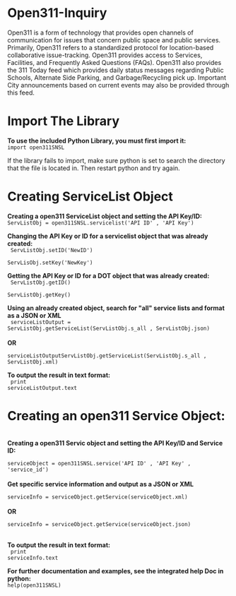 <h1>Open311-Inquiry</h1>
<p>
Open311 is a form of technology that provides open channels of communication for issues that concern public space and public services. Primarily, Open311 refers to a standardized protocol for location-based collaborative issue-tracking.   Open311 provides access to Services, Facilities, and Frequently Asked Questions (FAQs).  Open311 also provides the 311 Today feed which provides daily status messages regarding Public Schools, Alternate Side Parking, and Garbage/Recycling pick up. Important City announcements based on current events may also be provided through this feed.  
</p>

<h1>Import The Library</h1>

<b>To use the included Python Library, you must first import it:</b><br />
<code>import open311SNSL</code>

If the library fails to import, make sure python is set to search the directory that the file is located in. Then restart python and try again.


<h1> Creating ServiceList Object </h1>
<b>Creating a open311 ServiceList object and setting the API Key/ID:</b><br />
<code>ServListObj = open311SNSL.servicelist('API ID' , 'API Key') </code>


<b>Changing the API Key or ID for a servicelist object that was already created: </b><br />
<code>
ServListObj.setID('NewID')<br />
ServLisObj.setKey('NewKey')
</code>


<b>Getting the API Key or ID for a DOT object that was already created: </b><br />
<code>
ServListObj.getID() <br />
ServListObj.getKey()
</code>


<b> Using an already created object, search for "all" service lists and format as a JSON or XML</b><br />
<code>
serviceListOutput = ServListObj.getServiceList(ServListObj.s_all , ServListObj.json)
</code><br />
<b>OR</b><br />
<code>
serviceListOutputServListObj.getServiceList(ServListObj.s_all , ServListObj.xml)
</code>

<b> To output the result in text format: </b><br />
<code>
print serviceListOutput.text
</code>



<h1><b> Creating an open311 Service Object: </b></h1><br />
<b>Creating a open311 Servic object and setting the API Key/ID and Service ID: </b><br />
<code>
serviceObject = open311SNSL.service('API ID' , 'API Key' , 'service_id')
</code><br />
<b> Get specific service information and output as a JSON or XML</b><br />
<code>
serviceInfo = serviceObject.getService(serviceObject.xml)
</code><br />
<b>OR</b><br />
<code>
serviceInfo = serviceObject.getService(serviceObject.json)
</code><br />

<b> To output the result in text format: </b><br />
<code>
print serviceInfo.text
</code>




<b>For further documentation and examples, see the integrated help Doc in python:</b><br />
<code>help(open311SNSL) </code>







